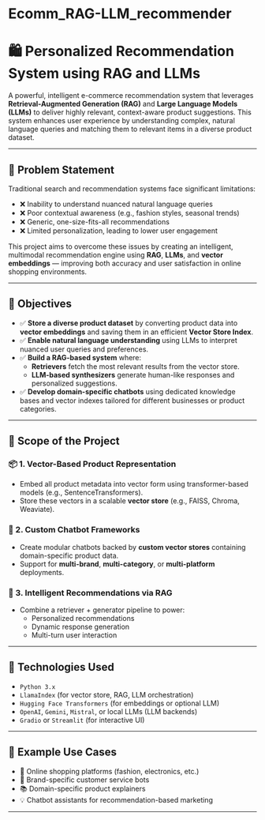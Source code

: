 # Ecomm_RAG-LLM_recommender
# 🛍️ Personalized Recommendation System using RAG and LLMs

A powerful, intelligent e-commerce recommendation system that leverages **Retrieval-Augmented Generation (RAG)** and **Large Language Models (LLMs)** to deliver highly relevant, context-aware product suggestions. This system enhances user experience by understanding complex, natural language queries and matching them to relevant items in a diverse product dataset.

---

## 📌 Problem Statement

Traditional search and recommendation systems face significant limitations:

- ❌ Inability to understand nuanced natural language queries
- ❌ Poor contextual awareness (e.g., fashion styles, seasonal trends)
- ❌ Generic, one-size-fits-all recommendations
- ❌ Limited personalization, leading to lower user engagement

This project aims to overcome these issues by creating an intelligent, multimodal recommendation engine using **RAG**, **LLMs**, and **vector embeddings** — improving both accuracy and user satisfaction in online shopping environments.

---

## 🎯 Objectives

- ✅ **Store a diverse product dataset** by converting product data into **vector embeddings** and saving them in an efficient **Vector Store Index**.
- ✅ **Enable natural language understanding** using LLMs to interpret nuanced user queries and preferences.
- ✅ **Build a RAG-based system** where:
  - **Retrievers** fetch the most relevant results from the vector store.
  - **LLM-based synthesizers** generate human-like responses and personalized suggestions.
- ✅ **Develop domain-specific chatbots** using dedicated knowledge bases and vector indexes tailored for different businesses or product categories.

---

## 🔭 Scope of the Project

### 📦 1. Vector-Based Product Representation
- Embed all product metadata into vector form using transformer-based models (e.g., SentenceTransformers).
- Store these vectors in a scalable **vector store** (e.g., FAISS, Chroma, Weaviate).

### 💬 2. Custom Chatbot Frameworks
- Create modular chatbots backed by **custom vector stores** containing domain-specific product data.
- Support for **multi-brand**, **multi-category**, or **multi-platform** deployments.

### 🧠 3. Intelligent Recommendations via RAG
- Combine a retriever + generator pipeline to power:
  - Personalized recommendations
  - Dynamic response generation
  - Multi-turn user interaction

---

## 🧠 Technologies Used

- `Python 3.x`
- `LlamaIndex` (for vector store, RAG, LLM orchestration)
- `Hugging Face Transformers` (for embeddings or optional LLM)
- `OpenAI`, `Gemini`, `Mistral`, or local LLMs (LLM backends)
- `Gradio` or `Streamlit` (for interactive UI)
---

## 🚀 Example Use Cases

- 🛒 Online shopping platforms (fashion, electronics, etc.)
- 🤖 Brand-specific customer service bots
- 📚 Domain-specific product explainers
- 💡 Chatbot assistants for recommendation-based marketing

---

